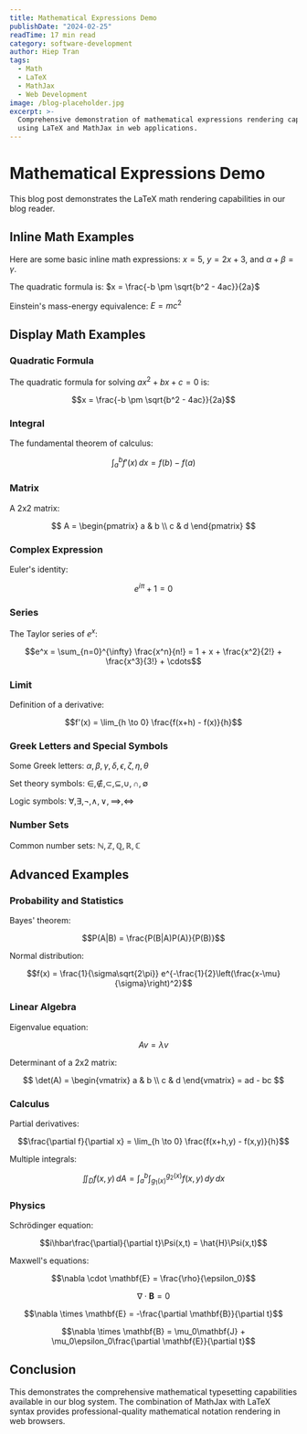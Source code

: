 ```yaml
---
title: Mathematical Expressions Demo
publishDate: "2024-02-25"
readTime: 17 min read
category: software-development
author: Hiep Tran
tags:
  - Math
  - LaTeX
  - MathJax
  - Web Development
image: /blog-placeholder.jpg
excerpt: >-
  Comprehensive demonstration of mathematical expressions rendering capabilities
  using LaTeX and MathJax in web applications.
---
```


# Mathematical Expressions Demo

This blog post demonstrates the LaTeX math rendering capabilities in our blog reader.

## Inline Math Examples

Here are some basic inline math expressions: $x = 5$, $y = 2x + 3$, and $\alpha + \beta = \gamma$.

The quadratic formula is: $x = \frac{-b \pm \sqrt{b^2 - 4ac}}{2a}$

Einstein's mass-energy equivalence: $E = mc^2$

## Display Math Examples

### Quadratic Formula

The quadratic formula for solving $ax^2 + bx + c = 0$ is:

$$x = \frac{-b \pm \sqrt{b^2 - 4ac}}{2a}$$

### Integral

The fundamental theorem of calculus:

$$\int_a^b f'(x) \, dx = f(b) - f(a)$$

### Matrix

A 2x2 matrix:

$$
A = \begin{pmatrix}
a & b \\
c & d
\end{pmatrix}
$$

### Complex Expression

Euler's identity:

$$e^{i\pi} + 1 = 0$$

### Series

The Taylor series of $e^x$:

$$e^x = \sum_{n=0}^{\infty} \frac{x^n}{n!} = 1 + x + \frac{x^2}{2!} + \frac{x^3}{3!} + \cdots$$

### Limit

Definition of a derivative:

$$f'(x) = \lim_{h \to 0} \frac{f(x+h) - f(x)}{h}$$

### Greek Letters and Special Symbols

Some Greek letters: $\alpha, \beta, \gamma, \delta, \epsilon, \zeta, \eta, \theta$

Set theory symbols: $\in, \notin, \subset, \subseteq, \cup, \cap, \emptyset$

Logic symbols: $\forall, \exists, \neg, \wedge, \vee, \implies, \iff$

### Number Sets

Common number sets: $\mathbb{N}, \mathbb{Z}, \mathbb{Q}, \mathbb{R}, \mathbb{C}$

## Advanced Examples

### Probability and Statistics

Bayes' theorem:

$$P(A|B) = \frac{P(B|A)P(A)}{P(B)}$$

Normal distribution:

$$f(x) = \frac{1}{\sigma\sqrt{2\pi}} e^{-\frac{1}{2}\left(\frac{x-\mu}{\sigma}\right)^2}$$

### Linear Algebra

Eigenvalue equation:

$$Av = \lambda v$$

Determinant of a 2x2 matrix:

$$
\det(A) = \begin{vmatrix}
a & b \\
c & d
\end{vmatrix} = ad - bc
$$

### Calculus

Partial derivatives:

$$\frac{\partial f}{\partial x} = \lim_{h \to 0} \frac{f(x+h,y) - f(x,y)}{h}$$

Multiple integrals:

$$\iint_D f(x,y) \, dA = \int_a^b \int_{g_1(x)}^{g_2(x)} f(x,y) \, dy \, dx$$

### Physics

Schrödinger equation:

$$i\hbar\frac{\partial}{\partial t}\Psi(x,t) = \hat{H}\Psi(x,t)$$

Maxwell's equations:

$$\nabla \cdot \mathbf{E} = \frac{\rho}{\epsilon_0}$$

$$\nabla \cdot \mathbf{B} = 0$$

$$\nabla \times \mathbf{E} = -\frac{\partial \mathbf{B}}{\partial t}$$

$$\nabla \times \mathbf{B} = \mu_0\mathbf{J} + \mu_0\epsilon_0\frac{\partial \mathbf{E}}{\partial t}$$

## Conclusion

This demonstrates the comprehensive mathematical typesetting capabilities available in our blog system. The combination of MathJax with LaTeX syntax provides professional-quality mathematical notation rendering in web browsers.
